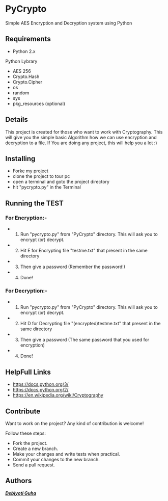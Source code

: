 # PyCrypto
 Simple AES Encryption and Decryption system using Python

## Requirements
* Python 2.x

Python Lybrary
* AES 256
* Crypto.Hash
* Crypto.Cipher
* os
* random
* sys
* pkg_resources (optional)

## Details
This project is created for those who want to work with Cryptography.
This will give you the simple basic Algorithm how we can use encryption and decryption to a file.
If You are doing any project, this will help you a lot :)

## Installing
* Forke my project
* clone the project to tour pc
* open a terminal and goto the project directory
* hit "pycrypto.py" in the Terminal

## Running the TEST

### For Encryption:-
* 1. Run "pycrypto.py" from "PyCrypto" directory. This will ask you to encrypt (or) decrypt.
* 2. Hit E for Encrypting file "testme.txt" that present in the same directory
* 3. Then give a password (Remember the password!)
* 4. Done!
### For Decryption:-
* 1. Run "pycrypto.py" from "PyCrypto" directory. This will ask you to encrypt (or) decrypt.
* 2. Hit D for Decrypting file "(encrypted)testme.txt" that present in the same directory
* 3. Then give a password (The same password that you used for encryption)
* 4. Done!
## HelpFull Links
* https://docs.python.org/3/
* https://docs.python.org/2/
* https://en.wikipedia.org/wiki/Cryptography

## Contribute

Want to work on the project? Any kind of contribution is welcome!

Follow these steps:
- Fork the project.
- Create a new branch.
- Make your changes and write tests when practical.
- Commit your changes to the new branch.
- Send a pull request.

## Authors

***[Debjyoti Guha](http://coders.uphero.com/)***

